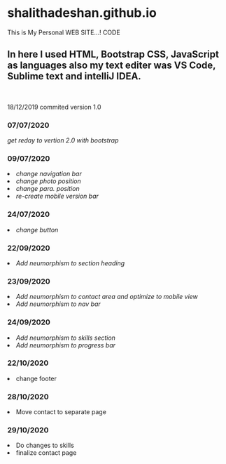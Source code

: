 # shalithadeshan.github.io
This is My Personal WEB SITE...! CODE 


<h2>In here I used HTML, Bootstrap CSS, JavaScript as languages also my text editer was VS Code, Sublime text and intelliJ IDEA.</h2>
<br>

<P>18/12/2019 commited version 1.0</P>

<h3>07/07/2020</h3>
<em>get reday to vertion 2.0 with bootstrap</em>

<h3>09/07/2020</h3>
<li><em>change navigation bar</em></li>
<li><em>change photo position</em></li>
<li><em>change para. position</em></li>
<li><em>re-create mobile version bar</em></li>

<h3>24/07/2020</h3>
<li><em>change button</em></li>

<h3>22/09/2020</h3>
<li><em>Add neumorphism to section heading</em></li>

<h3>23/09/2020</h3>
<li><em>Add neumorphism to contact area and optimize to mobile view</em></li>
<li><em>Add neumorphism to nav bar</em></li>

<h3>24/09/2020</h3>
<li><em>Add neumorphism to skills section</em></li>
<li><em>Add neumorphism to progress bar</em></li>

<h3>22/10/2020</h3>
<li>change footer</li>

<h3>28/10/2020</h3>
<Li>Move contact to separate page</Li>

<h3>29/10/2020</h3>
<li>Do changes to skills</li>
<li>finalize contact page</li>